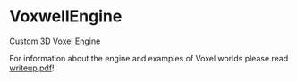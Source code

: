 # VoxwellEngine
Custom 3D Voxel Engine

For information about the engine and examples of Voxel worlds please read [writeup.pdf](https://github.com/gtier/VoxwellEngine/writeup.pdf)!

